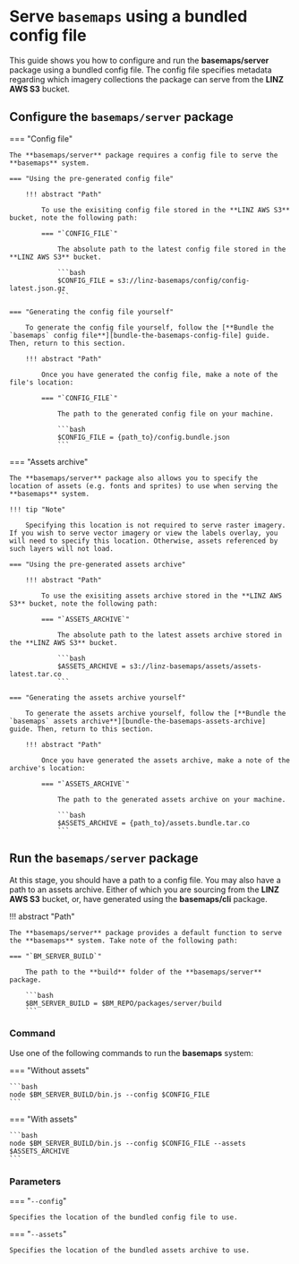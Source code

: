 # Serve `basemaps` using a bundled config file

This guide shows you how to configure and run the **basemaps/server** package using a bundled config file. The config file specifies metadata regarding which imagery collections the package can serve from the **LINZ AWS S3** bucket.

## Configure the `basemaps/server` package

=== "Config file"

    The **basemaps/server** package requires a config file to serve the **basemaps** system.

    === "Using the pre-generated config file"

        !!! abstract "Path"

            To use the exisiting config file stored in the **LINZ AWS S3** bucket, note the following path:

            === "`CONFIG_FILE`"

                The absolute path to the latest config file stored in the **LINZ AWS S3** bucket.

                ```bash
                $CONFIG_FILE = s3://linz-basemaps/config/config-latest.json.gz
                ```

    === "Generating the config file yourself"

        To generate the config file yourself, follow the [**Bundle the `basemaps` config file**][bundle-the-basemaps-config-file] guide. Then, return to this section.

        !!! abstract "Path"

            Once you have generated the config file, make a note of the file's location:

            === "`CONFIG_FILE`"

                The path to the generated config file on your machine.

                ```bash
                $CONFIG_FILE = {path_to}/config.bundle.json
                ```

=== "Assets archive"

    The **basemaps/server** package also allows you to specify the location of assets (e.g. fonts and sprites) to use when serving the **basemaps** system.

    !!! tip "Note"

        Specifying this location is not required to serve raster imagery. If you wish to serve vector imagery or view the labels overlay, you will need to specify this location. Otherwise, assets referenced by such layers will not load.

    === "Using the pre-generated assets archive"

        !!! abstract "Path"

            To use the exisiting assets archive stored in the **LINZ AWS S3** bucket, note the following path:

            === "`ASSETS_ARCHIVE`"

                The absolute path to the latest assets archive stored in the **LINZ AWS S3** bucket.

                ```bash
                $ASSETS_ARCHIVE = s3://linz-basemaps/assets/assets-latest.tar.co
                ```

    === "Generating the assets archive yourself"

        To generate the assets archive yourself, follow the [**Bundle the `basemaps` assets archive**][bundle-the-basemaps-assets-archive] guide. Then, return to this section.

        !!! abstract "Path"

            Once you have generated the assets archive, make a note of the archive's location:

            === "`ASSETS_ARCHIVE`"

                The path to the generated assets archive on your machine.

                ```bash
                $ASSETS_ARCHIVE = {path_to}/assets.bundle.tar.co
                ```

## Run the `basemaps/server` package

At this stage, you should have a path to a config file. You may also have a path to an assets archive. Either of which you are sourcing from the **LINZ AWS S3** bucket, or, have generated using the **basemaps/cli** package.

!!! abstract "Path"

    The **basemaps/server** package provides a default function to serve the **basemaps** system. Take note of the following path:

    === "`BM_SERVER_BUILD`"

        The path to the **build** folder of the **basemaps/server** package.

        ```bash
        $BM_SERVER_BUILD = $BM_REPO/packages/server/build
        ```

### Command

Use one of the following commands to run the **basemaps** system:

=== "Without assets"

    ```bash
    node $BM_SERVER_BUILD/bin.js --config $CONFIG_FILE
    ```

=== "With assets"

    ```bash
    node $BM_SERVER_BUILD/bin.js --config $CONFIG_FILE --assets $ASSETS_ARCHIVE
    ```

### Parameters

=== "`--config`"

    Specifies the location of the bundled config file to use.

=== "`--assets`"

    Specifies the location of the bundled assets archive to use.

<!-- internal links -->

[bundle-the-basemaps-config-file]: ../cli-methods/bundle-the-basemaps-config-file.md
[bundle-the-basemaps-assets-archive]: ../cli-methods/bundle-the-basemaps-assets-archive.md
